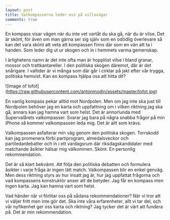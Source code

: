 ```yaml
---
layout: post
title: Valkompasserna leder oss på villovägar
comments: true
---
```


En kompass visar vägen när du inte vet vartåt du ska gå, när du är vilse. Det är skönt, för även om man gärna ser sig själv som en odödlig överlevare så kan det vara skönt att veta att kompassen finns där som en vän att ta i handen. Som leder dig ut ur skogen och in i hemmets varma gemenskap.

I ärlighetens namn är det inte ofta man är hopplöst vilse i bland granar, mossor och trattkantareller. I den politiska skogen däremot, där är det snårigare. I valtider är vi många som där går i cirklar på jakt efter vår trygga, politiska hemvist. Kan en kompass hjälpa oss att hitta dit?

![Image of lofot]
(https://raw.githubusercontent.com/antonmodin/assets/master/lofot.jpg)

En vanlig kompass pekar alltid mot Nordpolen. Men om jag inte ska just till Nordpolen behöver jag en karta och uppfattning om i vilken riktning jag ska gå, annars kan jag hamna vart som helst. Det är annorlunda med Supervalårets valkompasser. Svarar jag bara på några snabba frågor på min iPhone så kommer valkompassen leda mig. Det är allt som krävs. 

Valkompassen asfalterar min väg genom den politiska skogen. Torrskodd kan jag promenera förbi partiprogram, almedalsveckor och partiledardebatter och in i ett vardagsrum där riksdagskandidater med matchande åsikter hälsar mig välkommen. Skönt. En personlig rekommendation.

Det är så klart bekvämt. Att följa den politiska debatten och formulera åsikter i varje fråga är ingen lätt match. Valkompassen blir en enkel genväg. Men dess riktning styrs av hur insatt jag är, hur jag uppfattat frågorna och vad kompassens konstruktör anser att de betyder. Jag får en kompass men ingen karta. Jag kan hamna vart som helst.

Vad händer när vi förlitar oss på sådana rekommendationer? När vi tror att vi väljer fritt men inte gör det. Ska inte våra erfarenheter, allt vi tar del, och vår nyfikenhet ger oss karta och riktning? Jag tycker det är värt att fundera på. Det är min rekommendation.

